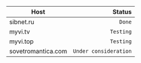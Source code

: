 Host|Status
---|---:
sibnet.ru|`Done`
myvi.tv|`Testing`
myvi.top|`Testing`
sovetromantica.com|`Under consideration`